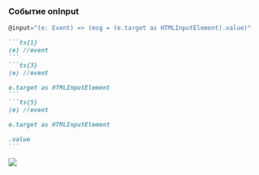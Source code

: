 ### Событие onInput
```ts
@input="(e: Event) => (msg = (e.target as HTMLInputElement).value)"
```
<v-clicks>

````md magic-move
```ts{1}
(e) //event
```
```ts{3}
(e) //event

e.target as HTMLInputElement
```
```ts{5}
(e) //event

e.target as HTMLInputElement

.value
```
````

<img src="/input.png" class="h-72" />

</v-clicks>
